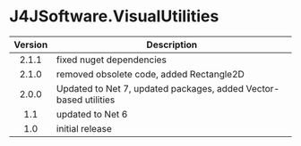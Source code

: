 # J4JSoftware.VisualUtilities

|Version|Description|
|:-----:|-----------|
|2.1.1|fixed nuget dependencies|
|2.1.0|removed obsolete code, added Rectangle2D|
|2.0.0|Updated to Net 7, updated packages, added Vector-based utilities|
|1.1|updated to Net 6|
|1.0|initial release|
